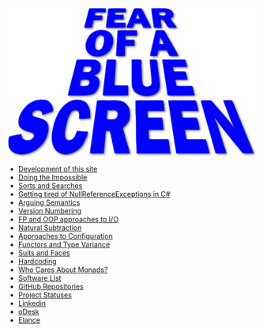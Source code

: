 <div style="display: none; "># Fear of a Blue Screen</div>
<img class="title-logo" src="logos/fear_of_a_blue_screen.svg" />

  * [Development of this site](/index.html?articleId=thisSite)
  * [Doing the Impossible](/index.html?articleId=impossible)
  * [Sorts and Searches](/index.html?articleId=sortsAndSearches)
  * [Getting tired of NullReferenceExceptions in C#](/index.html?articleId=sure)
  * [Arguing Semantics](/index.html?articleId=semantics)
  * [Version Numbering](/index.html?articleId=versioning)
  * [FP and OOP approaches to I/O](/index.html?articleId=io)
  * [Natural Subtraction](/index.html?articleId=naturals)
  * [Approaches to Configuration](/index.html?articleId=config)
  * [Functors and Type Variance](/index.html?articleId=functorsTypeVariance)
  * [Suits and Faces](/index.html?articleId=suitsAndFaces)
  * [Hardcoding](/index.html?articleId=hardcoding)
  * [Who Cares About Monads?](/index.html?articleId=patterns)
  * [Software List](/index.html?articleId=software)
  * [GitHub Repositories](http://github.com/rkoeninger?tab=repositories)
  * [Project Statuses](/index.html?articleId=status)
  * [Linkedin](http://www.linkedin.com/in/robertkoeninger)
  * [oDesk](http://www.odesk.com/users/~015abc115b8c8a1001)
  * [Elance](http://www.elance.com/s/robertkoeninger)
